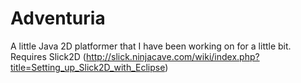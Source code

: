 # Adventuria
A little Java 2D platformer that I have been working on for a little bit. Requires Slick2D (http://slick.ninjacave.com/wiki/index.php?title=Setting_up_Slick2D_with_Eclipse)
